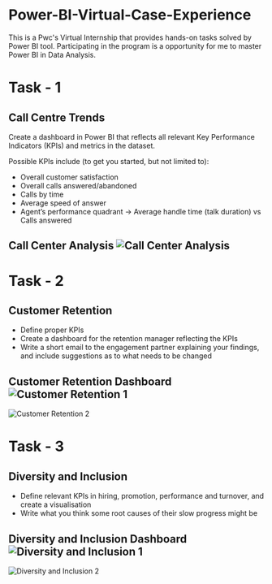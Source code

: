 # Power-BI-Virtual-Case-Experience
This is a Pwc's Virtual Internship that provides hands-on tasks solved by Power BI tool. Participating in the program is a opportunity for me to master Power BI in Data Analysis.
# Task - 1
## Call Centre Trends
Create a dashboard in Power BI that reflects all relevant Key Performance Indicators (KPIs) and metrics in the dataset.

Possible KPIs include (to get you started, but not limited to):

* Overall customer satisfaction
* Overall calls answered/abandoned
* Calls by time
* Average speed of answer
* Agent’s performance quadrant -> Average handle time (talk duration)  vs Calls answered

## Call Center Analysis ![Call Center Analysis](https://github.com/Josephmathew882/Power-BI-Virtual-Case-Experience/assets/151965486/820aa36e-79b5-4fa6-9a70-da046582bdd4)

# Task - 2
## Customer Retention

* Define proper KPIs
* Create a dashboard for the retention manager reflecting the KPIs
* Write a short email to the engagement partner explaining your findings, and include suggestions as to what needs to be changed

## Customer Retention Dashboard ![Customer Retention 1](https://github.com/Josephmathew882/Power-BI-Virtual-Case-Experience/assets/151965486/77b817e0-dc12-4a2f-adf8-37e1322bcea3)
![Customer Retention 2](https://github.com/Josephmathew882/Power-BI-Virtual-Case-Experience/assets/151965486/54702873-d9c8-4f99-b435-40b2bebcaac6)

# Task - 3
## Diversity and Inclusion

* Define relevant KPIs in hiring, promotion, performance and turnover, and create a visualisation
* Write what you think some root causes of their slow progress might be

## Diversity and Inclusion Dashboard ![Diversity and Inclusion 1](https://github.com/Josephmathew882/Power-BI-Virtual-Case-Experience/assets/151965486/798f636b-0ab3-4022-bd53-b6bf434a5def)
![Diversity and Inclusion 2](https://github.com/Josephmathew882/Power-BI-Virtual-Case-Experience/assets/151965486/b133fc83-1703-4fd2-91de-185250528da7)







